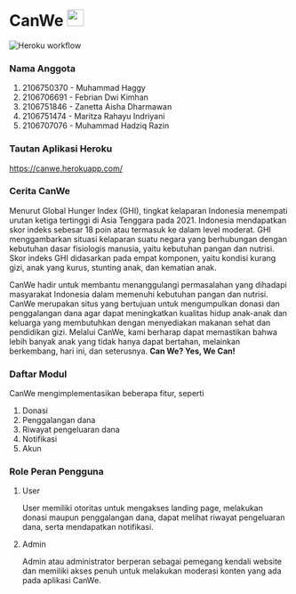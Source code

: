 # CanWe <img src="https://cdn-icons-png.flaticon.com/128/2904/2904948.png" width="30" height="30">

![Heroku workflow](https://github.com/muhammadHaggy/tugas-kelompok/actions/workflows/dpl.yml/badge.svg)

### Nama Anggota
1. 2106750370 - Muhammad Haggy
2. 2106706691 - Febrian Dwi Kimhan
3. 2106751846 - Zanetta Aisha Dharmawan
4. 2106751474 - Maritza Rahayu Indriyani
5. 2106707076 - Muhammad Hadziq Razin

### Tautan Aplikasi Heroku
https://canwe.herokuapp.com/

### Cerita CanWe
Menurut Global Hunger Index (GHI), tingkat kelaparan Indonesia menempati urutan ketiga tertinggi di Asia Tenggara pada 2021. Indonesia mendapatkan skor indeks sebesar 18 poin atau termasuk ke dalam level moderat. GHI menggambarkan situasi kelaparan suatu negara yang berhubungan dengan kebutuhan dasar fisiologis manusia, yaitu kebutuhan pangan dan nutrisi. Skor indeks GHI didasarkan pada empat komponen, yaitu kondisi kurang gizi, anak yang kurus, stunting anak, dan kematian anak.

CanWe hadir untuk membantu menanggulangi permasalahan yang dihadapi masyarakat Indonesia dalam memenuhi kebutuhan pangan dan nutrisi. CanWe merupakan situs yang bertujuan untuk mengumpulkan donasi dan penggalangan dana agar dapat meningkatkan kualitas hidup anak-anak dan keluarga yang membutuhkan dengan menyediakan makanan sehat dan pendidikan gizi. Melalui CanWe, kami berharap dapat memastikan bahwa lebih banyak anak yang tidak hanya dapat bertahan, melainkan berkembang, hari ini, dan seterusnya. **Can We? Yes, We Can!**

### Daftar Modul
CanWe mengimplementasikan beberapa fitur, seperti
1. Donasi
2. Penggalangan dana
3. Riwayat pengeluaran dana
4. Notifikasi
5. Akun

### Role Peran Pengguna
1.  User 

    User memiliki otoritas untuk mengakses landing page, melakukan donasi maupun penggalangan dana, dapat melihat riwayat pengeluaran dana, serta mendapatkan notifikasi.

2.  Admin 

    Admin atau administrator berperan sebagai pemegang kendali website dan memiliki akses penuh untuk melakukan moderasi konten yang ada pada aplikasi CanWe.

